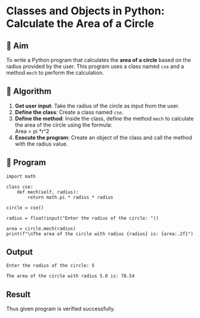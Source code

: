 # Classes and Objects in Python: Calculate the Area of a Circle

## 🎯 Aim
To write a Python program that calculates the **area of a circle** based on the radius provided by the user. This program uses a class named `cse` and a method `mech` to perform the calculation.

## 🧠 Algorithm
1. **Get user input**: Take the radius of the circle as input from the user.
2. **Define the class**: Create a class named `cse`.
3. **Define the method**: Inside the class, define the method `mech` to calculate the area of the circle using the formula:  
   Area = pi *r^2 
4. **Execute the program**: Create an object of the class and call the method with the radius value.

## 🧾 Program
~~~
import math

class cse:
    def mech(self, radius):
        return math.pi * radius * radius

circle = cse()

radius = float(input("Enter the radius of the circle: "))

area = circle.mech(radius)
print(f"\nThe area of the circle with radius {radius} is: {area:.2f}")
~~~


## Output
~~~
Enter the radius of the circle: 5

The area of the circle with radius 5.0 is: 78.54
~~~

## Result
Thus given program is verified successfully.
